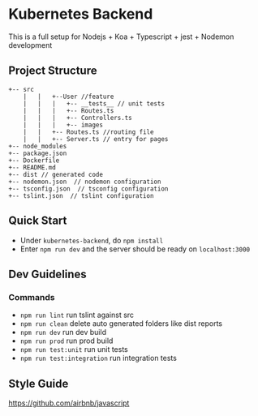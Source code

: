 # Kubernetes Backend

This is a full setup for Nodejs + Koa + Typescript + jest + Nodemon development

## Project Structure

```
+-- src
    |   |   +--User //feature
    |   |   |   +-- __tests__ // unit tests
    |   |   |   +-- Routes.ts
    |   |   |   +-- Controllers.ts
    |   |   |   +-- images
    |   |   +-- Routes.ts //routing file
    |   |   +-- Server.ts // entry for pages
+-- node_modules
+-- package.json
+-- Dockerfile
+-- README.md
+-- dist // generated code
+-- nodemon.json  // nodemon configuration
+-- tsconfig.json  // tsconfig configuration
+-- tslint.json  // tslint configuration
```

## Quick Start

- Under `kubernetes-backend`, do `npm install`
- Enter `npm run dev` and the server should be ready on `localhost:3000`

## Dev Guidelines

### Commands
- `npm run lint` run tslint against src
- `npm run clean` delete auto generated folders like dist reports
- `npm run dev` run dev build
- `npm run prod` run prod build
- `npm run test:unit` run unit tests
- `npm run test:integration` run integration tests

## Style Guide
https://github.com/airbnb/javascript


